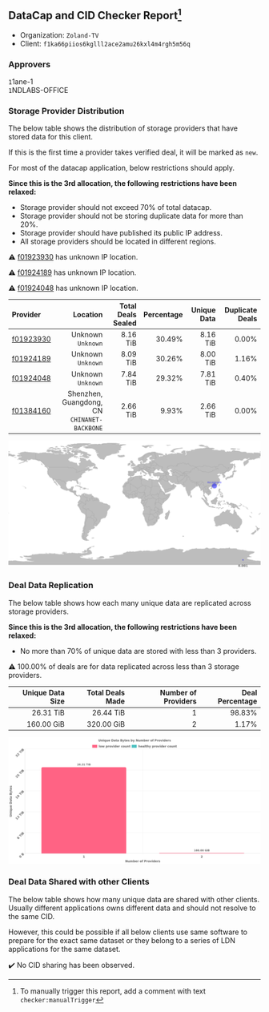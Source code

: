## DataCap and CID Checker Report[^1]
 - Organization: `Zoland-TV`
 - Client: `f1ka66piios6kglll2ace2amu26kxl4m4rgh5m56q`
### Approvers
`1`1ane-1<br/>`1`NDLABS-OFFICE

### Storage Provider Distribution
The below table shows the distribution of storage providers that have stored data for this client.

If this is the first time a provider takes verified deal, it will be marked as `new`.

For most of the datacap application, below restrictions should apply.

**Since this is the 3rd allocation, the following restrictions have been relaxed:**
 - Storage provider should not exceed 70% of total datacap.
 - Storage provider should not be storing duplicate data for more than 20%.
 - Storage provider should have published its public IP address.
 - All storage providers should be located in different regions.

⚠️ [f01923930](https://filfox.info/en/address/f01923930) has unknown IP location.

⚠️ [f01924189](https://filfox.info/en/address/f01924189) has unknown IP location.

⚠️ [f01924048](https://filfox.info/en/address/f01924048) has unknown IP location.

| Provider                                              |                                        Location | Total Deals Sealed | Percentage | Unique Data | Duplicate Deals |
| :---------------------------------------------------- | ----------------------------------------------: | -----------------: | ---------: | ----------: | --------------: |
| [f01923930](https://filfox.info/en/address/f01923930) |                           Unknown<br/>`Unknown` |           8.16 TiB |     30.49% |    8.16 TiB |           0.00% |
| [f01924189](https://filfox.info/en/address/f01924189) |                           Unknown<br/>`Unknown` |           8.09 TiB |     30.26% |    8.00 TiB |           1.16% |
| [f01924048](https://filfox.info/en/address/f01924048) |                           Unknown<br/>`Unknown` |           7.84 TiB |     29.32% |    7.81 TiB |           0.40% |
| [f01384160](https://filfox.info/en/address/f01384160) | Shenzhen, Guangdong, CN<br/>`CHINANET-BACKBONE` |           2.66 TiB |      9.93% |    2.66 TiB |           0.00% |

![Provider Distribution](https://raw.githubusercontent.com/data-preservation-programs/filplus-checker-assets/main/filecoin-project/filecoin-plus-large-datasets/issues/1064/1673226326539.png)
### Deal Data Replication
The below table shows how each many unique data are replicated across storage providers.

**Since this is the 3rd allocation, the following restrictions have been relaxed:**
- No more than 70% of unique data are stored with less than 3 providers.

⚠️ 100.00% of deals are for data replicated across less than 3 storage providers.

| Unique Data Size | Total Deals Made | Number of Providers | Deal Percentage |
| ---------------: | ---------------: | ------------------: | --------------: |
|        26.31 TiB |        26.44 TiB |                   1 |          98.83% |
|       160.00 GiB |       320.00 GiB |                   2 |           1.17% |

![Replication Distribution](https://raw.githubusercontent.com/data-preservation-programs/filplus-checker-assets/main/filecoin-project/filecoin-plus-large-datasets/issues/1064/1673226327538.png)
### Deal Data Shared with other Clients
The below table shows how many unique data are shared with other clients.
Usually different applications owns different data and should not resolve to the same CID.

However, this could be possible if all below clients use same software to prepare for the exact same dataset or they belong to a series of LDN applications for the same dataset.

✔️ No CID sharing has been observed.

[^1]: To manually trigger this report, add a comment with text `checker:manualTrigger`
